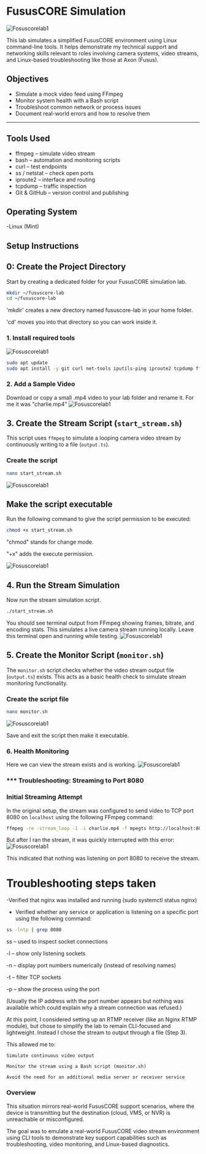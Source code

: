 # FususCORE Simulation

![Fosuscorelab1](https://github.com/mwtechwiz/Fusus-Core-Simulation/blob/main/lexipol.brightspotcdn.jpeg)


This lab simulates a simplified FususCORE environment using Linux command-line tools. It helps demonstrate my technical support and networking skills relevant to roles involving camera systems, video streams, and Linux-based troubleshooting like those at Axon (Fusus).

## Objectives

- Simulate a mock video feed using FFmpeg
- Monitor system health with a Bash script
- Troubleshoot common network or process issues
- Document real-world errors and how to resolve them

---

## Tools Used

- ffmpeg – simulate video stream
- bash – automation and monitoring scripts
- curl – test endpoints
- ss / netstat – check open ports
- iproute2 – interface and routing
- tcpdump – traffic inspection
- Git & GitHub – version control and publishing

## Operating System
-Linux (Mint)

## Setup Instructions

##  0: Create the Project Directory

Start by creating a dedicated folder for your FususCORE simulation lab.

```bash
mkdir ~/fususcore-lab
cd ~/fususcore-lab
```
'mkdir' creates a new directory named fususcore-lab in your home folder.

'cd' moves you into that directory so you can work inside it.

### 1. Install required tools 
![Fosuscorelab1](https://github.com/user-attachments/assets/6de0a411-1b55-42f9-afb0-8fe7d14e6d73)


```bash
sudo apt update
sudo apt install -y git curl net-tools iputils-ping iproute2 tcpdump ffmpeg nginx dos2unix
```
 ### 2. Add a Sample Video
 
Download or copy a small .mp4 video to your lab folder and rename it. For me it was "charlie.mp4"
![Fosuscorelab1](https://github.com/mwtechwiz/Fusus-Core-Simulation/blob/main/fususcorelab3.png)

## 3. Create the Stream Script (`start_stream.sh`)

This script uses `ffmpeg` to simulate a looping camera video stream by continuously writing to a file (`output.ts`).

### Create the script

```bash
nano start_stream.sh
```
![Fosuscorelab1](https://github.com/mwtechwiz/Fusus-Core-Simulation/blob/main/Fususcorelab5.png)

## Make the script executable

Run the following command to give the script permission to be executed:

```bash
chmod +x start_stream.sh
```
"chmod" stands for change mode.

"+x" adds the execute permission.

![Fosuscorelab1](https://github.com/mwtechwiz/Fusus-Core-Simulation/blob/main/Fususcorelab7.png)

## 4. Run the Stream Simulation

Now run the stream simulation script.

```bash
./start_stream.sh
```
You should see terminal output from FFmpeg showing frames, bitrate, and encoding stats. This simulates a live camera stream running locally.
Leave this terminal open and running while testing.
![Fosuscorelab1](https://github.com/mwtechwiz/Fusus-Core-Simulation/blob/main/Screenshot%20from%202025-05-13%2003-18-24.png)

## 5. Create the Monitor Script (`monitor.sh`)

The `monitor.sh` script checks whether the video stream output file (`output.ts`) exists. This acts as a basic health check to simulate stream monitoring functionality.

### Create the script file

```bash
nano monitor.sh
```
![Fosuscorelab1](https://github.com/mwtechwiz/Fusus-Core-Simulation/blob/main/fususcorelab12(monitor).png)

Save and exit the script then make it executable. 

### 6. Health Monitoring

Here we can view the stream exists and is working.
![Fosuscorelab1](https://github.com/mwtechwiz/Fusus-Core-Simulation/blob/main/fususcorelab13(streamexists).png)


### *** Troubleshooting: Streaming to Port 8080

### Initial Streaming Attempt

In the original setup, the stream was configured to send video to TCP port 8080 on `localhost` using the following FFmpeg command:

```bash
ffmpeg -re -stream_loop -1 -i charlie.mp4 -f mpegts http://localhost:8080/live
```
But after I ran the stream, it was quickly interrupted with this error:
![Fosuscorelab1](https://github.com/mwtechwiz/Fusus-Core-Simulation/blob/main/Fususcorelab8(port%20error).png)

This indicated that nothing was listening on port 8080 to receive the stream.

# Troubleshooting steps taken
-Verified that nginx was installed and running (sudo systemctl status nginx)
- Verified whether any service or application is listening on a specific port using the following command:

```bash
ss -lntp | grep 8080
```
ss – used to inspect socket connections

-l – show only listening sockets

-n – display port numbers numerically (instead of resolving names)

-t – filter TCP sockets

-p – show the process using the port

(Usually the IP address with the port number appears but nothing was available which could explain why a stream connection was refused.)

At this point, I considered setting up an RTMP receiver (like an Nginx RTMP module), but chose to simplify the lab to remain CLI-focused and lightweight. Instead I chose the stream to output through a file (Step 3).

This allowed me to:

    Simulate continuous video output

    Monitor the stream using a Bash script (monitor.sh)

    Avoid the need for an additional media server or receiver service

### Overview
This situation mirrors real-world FususCORE support scenarios, where the device is transmitting but the destination (cloud, VMS, or NVR) is unreachable or misconfigured.

The goal was to emulate a real-world FususCORE video stream environment using CLI tools to demonstrate key support capabilities such as troubleshooting, video monitoring, and Linux-based diagnostics.










